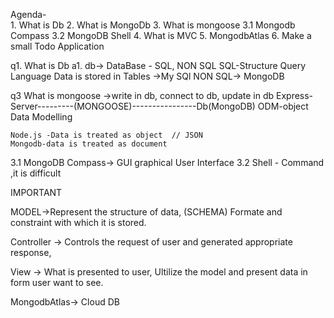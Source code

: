 Agenda-     
            1. What is Db
            2. What is MongoDb
            3. What is mongoose
                3.1 Mongodb Compass
                3.2 MongoDB Shell
            4. What is MVC
            5. MongodbAtlas
            6. Make a small Todo Application 


q1. What is Db
a1. db-> DataBase - SQL, NON SQL
                    SQL-Structure Query Language
                    Data is stored in Tables   ->My SQl
                    NON SQL->  MongoDB
                
q3 What is mongoose  ->write in db, connect to db, update in db
    Express-Server---------(MONGOOSE)----------------Db(MongoDB)
    ODM-object Data Modelling

    Node.js -Data is treated as object  // JSON
    Mongodb-data is treated as document

3.1 MongoDB Compass-> GUI graphical User Interface 
3.2 Shell - Command ,it is difficult

    
IMPORTANT
<!-- MVC -->

MODEL->Represent the structure of data,   (SCHEMA)
       Formate and constraint with which it is stored.

Controller -> Controls the request of user and generated appropriate response, 

View -> What is presented to user, 
        Ultilize the model and present data in form user want to see.



MongodbAtlas-> Cloud DB





